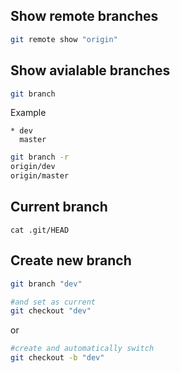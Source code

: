 ## Show remote branches
```bash
git remote show "origin"
```

## Show avialable branches
```bash
git branch
```
Example
```
* dev
  master
```

```bash
git branch -r
origin/dev
origin/master
```

## Current branch
```
cat .git/HEAD
```

## Create new branch
```bash
git branch "dev"

#and set as current
git checkout "dev"
```
or
```bash
#create and automatically switch
git checkout -b "dev"
```
